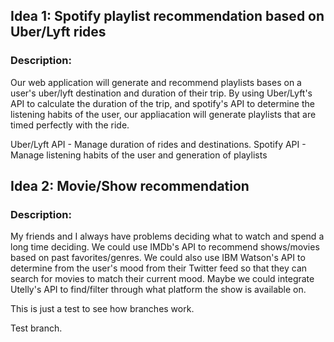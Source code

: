 
## Idea 1: Spotify playlist recommendation based on Uber/Lyft rides

### Description: 
Our web application will generate and recommend playlists bases on a user's uber/lyft destination and duration of their trip. By using Uber/Lyft's API to calculate the duration of the trip, and spotify's API to determine the listening habits of the user, our appliacation will generate playlists that are timed perfectly with the ride.

Uber/Lyft API - Manage duration of rides and destinations.
Spotify API - Manage listening habits of the user and generation of playlists
## Idea 2: Movie/Show recommendation

### Description:
My friends and I always have problems deciding what to watch and spend a long time deciding. We could use IMDb's API to recommend shows/movies based on past favorites/genres. We could also use IBM Watson's API to determine from the user's mood from their Twitter feed so that they can search for movies to match their current mood. Maybe we could integrate Utelly's API to find/filter through what platform the show is available on.

This is just a test to see how branches work.

Test branch.
